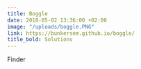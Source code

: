 ```yaml
---
title: Boggle
date: 2018-05-02 13:36:00 +02:00
image: "/uploads/boggle.PNG"
link: https://bunkersem.github.io/boggle/
title_bold: Solutions
---
```


Finder